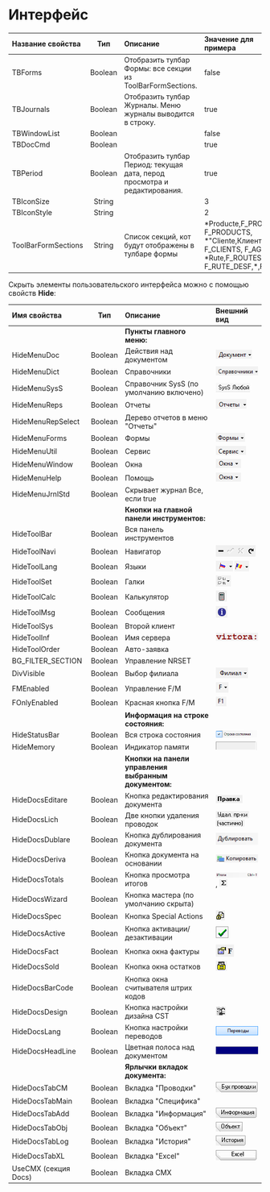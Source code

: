 # Интерфейс

| **Название свойства** | **Тип** | **Описание**  | **Значение для примера**  |
| :------------- |:-------------:| :-----| :-----|
| TBForms | Boolean | Отобразить тулбар Формы: все секции из ToolBarFormSections. | false |
| TBJournals | Boolean | Отобразить тулбар Журналы. Меню журналы выводится в строку. | true |
| TBWindowList | Boolean |   | false |
| TBDocCmd | Boolean |   | true |
| TBPeriod | Boolean | Отобразить тулбар Период: текущая дата, перод просмотра и редактирования. | true |
| TBIconSize | String |   | 3 |
| TBIconStyle | String |   | 2 |
| ToolBarFormSections | String | Список секций, кот будут отображены в тулбаре формы | \*Producte,F\_PROD\_GR,   F\_PRODUCTS, \*"Cliente,Клиенты",              F\_CLIENTS, F\_AGENTS, \*Rute,F\_ROUTES, F\_RUTE\_DESF,\*,F\_UM |

 Скрыть элементы пользовательского интерфейса можно с помощью свойств **Hide**:



| **Имя свойства**  | **Тип** | **Описание** | **Внешний вид**   |
| :------------- |:-------------:| :-----| :-----|
|   |   | **Пункты главного меню:**  |     |
| HideMenuDoc | Boolean | Действия над документом | ![N](https://github.com/prbsoft/wiki/blob/master/src/interface/doc.png?raw=true) |
| HideMenuDict | Boolean | Справочники | ![N](https://github.com/prbsoft/wiki/blob/master/src/interface/spr.png?raw=true) |
| HideMenuSysS | Boolean | Справочник SysS \(по умолчанию включено\) | ![N](https://github.com/prbsoft/wiki/blob/master/src/interface/sys.png?raw=true) |
| HideMenuReps | Boolean | Отчеты | ![N](https://github.com/prbsoft/wiki/blob/master/src/interface/rep.png?raw=true) |
| HideMenuRepSelect | Boolean | Дерево отчетов в меню "Отчеты" |   |
| HideMenuForms | Boolean | Формы | ![N](https://github.com/prbsoft/wiki/blob/master/src/interface/form.png?raw=true) |
| HideMenuUtil | Boolean | Сервис | ![N](https://github.com/prbsoft/wiki/blob/master/src/interface/service.png?raw=true) |
| HideMenuWindow | Boolean | Окна | ![N](https://github.com/prbsoft/wiki/blob/master/src/interface/win.png?raw=true) |
| HideMenuHelp | Boolean | Помощь | ![N](https://github.com/prbsoft/wiki/blob/master/src/interface/win.png?raw=true) |
| HideMenuJrnlStd | Boolean | Скрывает журнал Все, если true |   |
|   |   | **Кнопки на главной панели инструментов:** |   |
| HideToolBar | Boolean | Вся панель инструментов |   |
| HideToolNavi | Boolean | Навигатор | ![N](https://github.com/prbsoft/wiki/blob/master/src/interface/10.png?raw=true) |
| HideToolLang | Boolean | Языки |  ![N](https://github.com/prbsoft/wiki/blob/master/src/interface/11.png?raw=true) ![N](https://github.com/prbsoft/wiki/blob/master/src/interface/31.png?raw=true) |
| HideToolSet | Boolean | Галки | ![N](https://github.com/prbsoft/wiki/blob/master/src/interface/12.png?raw=true) |
| HideToolCalc | Boolean | Калькулятор | ![N](https://github.com/prbsoft/wiki/blob/master/src/interface/calc.png?raw=true) |
| HideToolMsg | Boolean | Сообщения | ![N](https://github.com/prbsoft/wiki/blob/master/src/interface/14.png?raw=true) |
| HideToolSys | Boolean | Второй клиент |   |
| HideToolInf | Boolean | Имя сервера | ![N](https://github.com/prbsoft/wiki/blob/master/src/interface/16.png?raw=true) |
| HideToolOrder | Boolean | Авто-заявка |   |
| BG\_FILTER\_SECTION | Boolean |  Управление NRSET |   |
| DivVisible | Boolean | Выбор филиала | ![N](https://github.com/prbsoft/wiki/blob/master/src/interface/40.png?raw=true) |
| FMEnabled | Boolean | Управление F/M | ![N](https://github.com/prbsoft/wiki/blob/master/src/interface/41.png?raw=true) |
| FOnlyEnabled | Boolean | Красная кнопка F/M | ![N](https://github.com/prbsoft/wiki/blob/master/src/interface/42.png?raw=true) |
|   |   | **Информация на строке состояния:** |   |
| HideStatusBar | Boolean | Вся строка состояния | ![N](https://github.com/prbsoft/wiki/blob/master/src/interface/44.png?raw=true) |
| HideMemory | Boolean | Индикатор памяти | ![N](https://github.com/prbsoft/wiki/blob/master/src/interface/45.png?raw=true) |
|   |   | **Кнопки на панели управления выбранным документом:** |   |
| HideDocsEditare | Boolean | Кнопка редактирования документа | ![N](https://github.com/prbsoft/wiki/blob/master/src/interface/18.png?raw=true) |
| HideDocsLich | Boolean | Две кнопки удаления проводок |  ![N](https://github.com/prbsoft/wiki/blob/master/src/interface/19.png?raw=true) ![N](https://github.com/prbsoft/wiki/blob/master/src/interface/20.png?raw=true) |
| HideDocsDublare | Boolean | Кнопка дублирования документа | ![N](https://github.com/prbsoft/wiki/blob/master/src/interface/38.png?raw=true) |
| HideDocsDeriva | Boolean | Кнопка документа на основании | ![N](https://github.com/prbsoft/wiki/blob/master/src/interface/34.png?raw=true) |
| HideDocsTotals | Boolean | Кнопка просмотра итогов |  ![N](https://github.com/prbsoft/wiki/blob/master/src/interface/39.png?raw=true), ![N](https://github.com/prbsoft/wiki/blob/master/src/interface/23.png?raw=true) |
| HideDocsWizard  | Boolean | Кнопка мастера \(по умолчанию скрыта\) |   |
| HideDocsSpec | Boolean | Кнопка Special Actions | ![N](https://github.com/prbsoft/wiki/blob/master/src/interface/22.png?raw=true) |
| HideDocsActive | Boolean | Кнопка активации/дезактивации | ![N](https://github.com/prbsoft/wiki/blob/master/src/interface/32.png?raw=true) |
| HideDocsFact | Boolean | Кнопка окна фактуры | ![N](https://github.com/prbsoft/wiki/blob/master/src/interface/21.png?raw=true) |
| HideDocsSold | Boolean | Кнопка окна остатков | ![N](https://github.com/prbsoft/wiki/blob/master/src/interface/%D0%9A%D0%BD%D0%BE%D0%BF%D0%BA%D0%B0%20%D0%BE%D1%81%D1%82%D0%B0%D1%82%D0%BA%D0%BE%D0%B2.png?raw=true) |
| HideDocsBarCode | Boolean | Кнопка окна считывателя штрих кодов |   |
| HideDocsDesign | Boolean | Кнопка настройки дизайна CST | ![N](https://github.com/prbsoft/wiki/blob/master/src/interface/46.png?raw=true) |
| HideDocsLang | Boolean | Кнопка настройки переводов | ![N](https://github.com/prbsoft/wiki/blob/master/src/interface/33.png?raw=true) |
| HideDocsHeadLine | Boolean | Цветная полоса над документом | ![N](https://github.com/prbsoft/wiki/blob/master/src/interface/24.png?raw=true) |
|   |   | **Ярлычки вкладок документа:** |   |
| HideDocsTabCM | Boolean | Вкладка "Проводки" | ![N](https://github.com/prbsoft/wiki/blob/master/src/interface/26.png?raw=true) |
| HideDocsTabMain | Boolean | Вкладка "Специфика" |   |
| HideDocsTabAdd | Boolean | Вкладка "Информация" | ![N](https://github.com/prbsoft/wiki/blob/master/src/interface/27.png?raw=true) |
| HideDocsTabObj | Boolean | Вкладка "Объект" | ![N](https://github.com/prbsoft/wiki/blob/master/src/interface/28.png?raw=true) |
| HideDocsTabLog  | Boolean | Вкладка "История" | ![N](https://github.com/prbsoft/wiki/blob/master/src/interface/29.png?raw=true) |
| HideDocsTabXL | Boolean | Вкладка "Excel" | ![N](https://github.com/prbsoft/wiki/blob/master/src/interface/30.png?raw=true) |
| UseCMX \(секция Docs\) | Boolean | Вкладка CMX |   |

